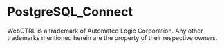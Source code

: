 # PostgreSQL_Connect

WebCTRL is a trademark of Automated Logic Corporation.  Any other trademarks mentioned herein are the property of their respective owners.

